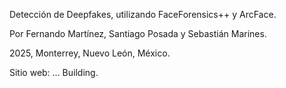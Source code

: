 Detección de Deepfakes, utilizando FaceForensics++ y ArcFace.

Por Fernando Martínez, Santiago Posada y Sebastián Marines.

2025, Monterrey, Nuevo León, México.

Sitio web: ... Building.
